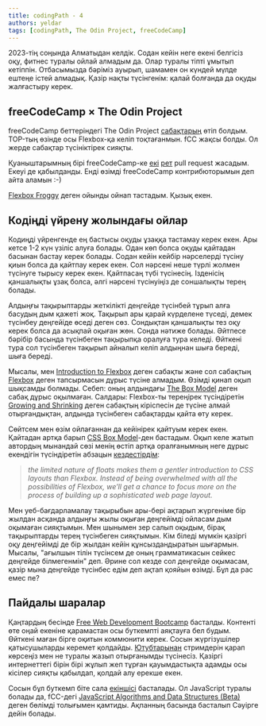 ```yaml
---
title: codingPath - 4
authors: yeldar
tags: [codingPath, The Odin Project, freeCodeCamp]
---
```


2023-тің соңында Алматыдан келдік. Содан кейін неге екені белгісіз оқу, фитнес туралы ойлай алмадым да. Олар туралы тіпті ұмытып кетіппін. Отбасымызда бәріміз ауырып, шамамен он күндей мүлде ештеңе істей алмадық. Қазір нақты түсінгенім: қалай болғанда да оқуды жалғастыру керек.

<!--truncate-->

## freeCodeCamp × The Odin Project

freeCodeCamp беттеріндегі The Odin Project [сабақтарың](https://www.freecodecamp.org/learn/the-odin-project/) өтіп болдым. TOP-тың өзінде осы Flexbox-қа келіп тоқтағанмын. fCC жақсы болды. Ол жерде сабақтар түсініктірек сияқты.

Қуаныштарымның бірі freeCodeCamp-ке [екі](https://github.com/freeCodeCamp/freeCodeCamp/pull/53078) [рет](https://github.com/freeCodeCamp/freeCodeCamp/pull/53100) pull request жасадым. Екеуі де қабылданды. Енді өзімді freeCodeCamp контрибюторымын деп айта аламын :-)

[Flexbox Froggy](https://flexboxfroggy.com) деген ойынды ойнап тастадым. Қызық екен.

## Кодіңді үйрену жолындағы ойлар

Кодиңді үйренгенде ең бастысы оқуды ұзаққа тастамау керек екен. Ары кетсе 1-2 күн үзіліс алуға болады. Одан көп болса оқуды қайтадан басынан бастау керек болады. Содан кейін кейбір нәрселерді түсіну қиын болса да қайтпау керек екен. Сол нәрсені неше түрлі жолмен түсінуге тырысу керек екен. Қайтпасаң түбі түсінесің. Ізденісің қаншалықты ұзақ болса, әлгі нәрсені түсінуіңіз де соншалықты терең болады.

Алдыңғы тақырыптарды жеткілікті деңгейде түсінбей тұрып алға басудың дым қажеті жоқ. Тақырып ары қарай күрделене түседі, демек түсінбеу деңгейіде өседі деген сөз. Сондықтан қаншалықты тез оқу керек болса да асықпай оқыған жөн. Сонда нәтиже болады. Әйтпесе бәрібір басында түсінбеген тақырыпқа оралуға тура келеді. Өйткені тура сол түсінбеген тақырып айналып келіп алдыңнан шыға береді, шыға береді.

Мысалы, мен [Introduction to Flexbox](https://www.theodinproject.com/lessons/foundations-introduction-to-flexbox) деген сабақты және сол сабақтың [Flexbox](https://internetingishard.netlify.app/html-and-css/flexbox/index.html) деген тапсырмасын дұрыс түсіне алмадым. Өзімді қинап оқып шықсамды болмады. Себеп: оның алдындағы [The Box Model](https://www.theodinproject.com/lessons/foundations-the-box-model) деген сабақ дұрыс оқылмаған. Салдары: Flexbox-ты тереңірек түсіндіретін [Growing and Shrinking](https://www.theodinproject.com/lessons/foundations-growing-and-shrinking) деген сабақтың кіріспесін де түсіне алмай отырғандықтан, алдында түсінбеген сабақтарды қайта өту керек.

Сөйтсем мен өзім ойлағаннан да кейінірек қайтуым керек екен. Қайтадан артқа барып [CSS Box Model](https://internetingishard.netlify.app/html-and-css/css-box-model/)-ден бастадым. Оқып келе жатып автордың мынандай сөзі менің өстіп артқа оралғанымның неге дұрыс екендігін түсіндіретін абзацын [кездестірдім](https://internetingishard.netlify.app/html-and-css/floats/):

> _the limited nature of floats makes them a gentler introduction to CSS layouts than Flexbox. Instead of being overwhelmed with all the possibilities of Flexbox, we’ll get a chance to focus more on the process of building up a sophisticated web page layout._

Мен уеб-бағдарламалау тақырыбын ары-бері ақтарып жүргеніме бір жылдан асқанда алдыңғы жылы оқыған деңгейімді ойласам дым оқымаған сияқтымын. Мен шынымен зер салып оқыдым, бірақ тақырыптарды терең түсінбеген сияқтымын. Кім біледі мүмкін қазіргі оқу деңгейімді де бір жылдан кейін құнсыздандыратын шығармын. Мысалы, "ағылшын тілін түсінсем де оның грамматикасын сейкес деңгейде білмегенмін" деп. Әрине сол кезде сол деңгейде оқымасам, қазір мына деңгейде түсінбес едім деп ақтап қояйын өзімді. Бұл да рас емес пе?

## Пайдалы шаралар

Қаңтардың бесінде [Free Web Development Bootcamp](https://badwebsite.club/webdev-bootcamp-jan-2024.html) басталды. Контенті өте оңай екеніне қарамастан осы буткемпті аяқтауға бел будым. Өйткені маған бірге оқитын коммюнити керек. Сосын жүргізушілер қатысушыларды керемет қолдайды. [Ютубтарынан](https://www.youtube.com/@badwebsiteclub) стримдерін қарап көрсеңіз мен не туралы жазып отырғанымды түсінесіз. Қазіргі интернеттегі бірін бірі жұлып жеп тұрған қауымдастықта адамды осы кісілер сияқты қабылдап, қолдай алу ерекше екен.

Сосын бұл буткемп біте сала [екіншісі](https://badwebsite.club/js-bootcamp-feb-2024.html) басталады. Ол JavaScript туралы болады да, fCC-дегі [JavaScript Algorithms and Data Structures (Beta)](https://www.freecodecamp.org/learn/javascript-algorithms-and-data-structures-v8/) деген бөлімді толығымен қамтиды. Ақпанның басында басталып Сәуірге дейін болады.
